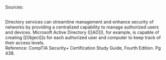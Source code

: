 Sources:

\
Directory services can streamline management and enhance security of networks by providing a centralized capability to manage authorized users and devices. Microsoft Active Directory ([[AD]]), for example, is capable of creating [[Object]]s for each authorized user and computer to keep track of their access levels.
\
Reference:
CompTIA Security+ Certification Study Guide, Fourth Edition. Pg 438.
